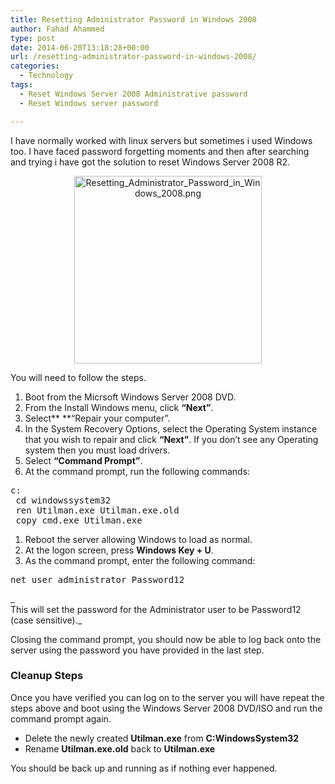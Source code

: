 ```yaml
---
title: Resetting Administrator Password in Windows 2008
author: Fahad Ahammed
type: post
date: 2014-06-20T13:18:28+00:00
url: /resetting-administrator-password-in-windows-2008/
categories:
  - Technology
tags:
  - Reset Windows Server 2008 Administrative password
  - Reset Windows server password

---
```

I have normally worked with linux servers but sometimes i used Windows too. I have faced password forgetting moments and then after searching and trying i have got the solution to reset Windows Server 2008 R2.<!--more-->

<p style="text-align: center;">
  <a href="https://i0.wp.com/fahadahammed.com/wp-content/uploads/2014/06/Resetting_Administrator_Password_in_Windows_2008.png"><img loading="lazy" class="alignnone size-medium wp-image-2070" src="https://i0.wp.com/fahadahammed.com/wp-content/uploads/2014/06/Resetting_Administrator_Password_in_Windows_2008-300x300.png?resize=300%2C300" alt="Resetting_Administrator_Password_in_Windows_2008.png" width="300" height="300" srcset="https://i0.wp.com/fahadahammed.com/wp-content/uploads/2014/06/Resetting_Administrator_Password_in_Windows_2008.png?resize=300%2C300&ssl=1 300w, https://i0.wp.com/fahadahammed.com/wp-content/uploads/2014/06/Resetting_Administrator_Password_in_Windows_2008.png?resize=150%2C150&ssl=1 150w, https://i0.wp.com/fahadahammed.com/wp-content/uploads/2014/06/Resetting_Administrator_Password_in_Windows_2008.png?w=610&ssl=1 610w" sizes="(max-width: 300px) 100vw, 300px" data-recalc-dims="1" /></a>
</p>

You will need to follow the steps.

  1. Boot from the Micrsoft Windows Server 2008 DVD.
  2. From the Install Windows menu, click **“Next”**.
  3. Select** **“Repair your computer”.
  4. In the System Recovery Options, select the Operating System instance that you wish to repair and click **“Next”**. If you don&#8217;t see any Operating system then you must load drivers.
  5. Select **“Command Prompt”**.
  6. At the command prompt, run the following commands:

<pre>c:
 cd windowssystem32
 ren Utilman.exe Utilman.exe.old
 copy cmd.exe Utilman.exe</pre>

  1. Reboot the server allowing Windows to load as normal.
  2. At the logon screen, press **Windows Key + U**.
  3. As the command prompt, enter the following command:

<pre>net user administrator Password12</pre>

_  
This will set the password for the Administrator user to be Password12 (case sensitive)._

Closing the command prompt, you should now be able to log back onto the server using the password you have provided in the last step.

### 

### Cleanup Steps

Once you have verified you can log on to the server you will have repeat the steps above and boot using the Windows Server 2008 DVD/ISO and run the command prompt again.

  * Delete the newly created **Utilman.exe** from **C:WindowsSystem32**
  * Rename **Utilman.exe.old** back to **Utilman.exe**

You should be back up and running as if nothing ever happened.